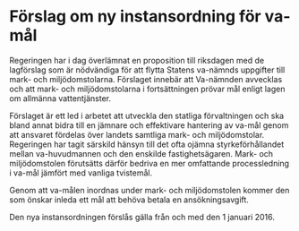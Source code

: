 # Förslag om ny instansordning för va-mål

Regeringen har i dag överlämnat en proposition till riksdagen med de lagförslag som är nödvändiga för att flytta Statens va-nämnds uppgifter till mark- och miljödomstolarna. Förslaget innebär att Va-nämnden avvecklas och att mark- och miljödomstolarna i fortsättningen prövar mål enligt lagen om allmänna vattentjänster.

Förslaget är ett led i arbetet att utveckla den statliga förvaltningen och ska bland annat bidra till en jämnare och effektivare hantering av va-mål genom att ansvaret fördelas över landets samtliga mark- och miljödomstolar. Regeringen har tagit särskild hänsyn till det ofta ojämna styrkeförhållandet mellan va-huvudmannen och den enskilde fastighetsägaren. Mark- och miljödomstolen förutsätts därför bedriva en mer omfattande processledning i va-mål jämfört med vanliga tvistemål.

Genom att va-målen inordnas under mark- och miljödomstolen kommer den som önskar inleda ett mål att behöva betala en ansökningsavgift.

Den nya instansordningen förslås gälla från och med den 1 januari 2016.
